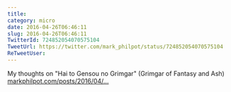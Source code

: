 ```yaml
---
title: 
category: micro
date: 2016-04-26T06:46:11
slug: 2016-04-26T06:46:11
TwitterId: 724852054070575104
TweetUrl: https://twitter.com/mark_philpot/status/724852054070575104
ReTweetUser: 
---
```


My thoughts on "Hai to Gensou no Grimgar" (Grimgar of Fantasy and Ash) [markphilpot.com/posts/2016/04/…](https://markphilpot.com/posts/2016/04/25/review_grimgar/)
